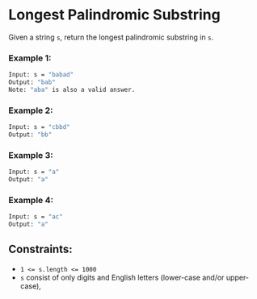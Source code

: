 # Longest Palindromic Substring

Given a string `s`, return the longest palindromic substring in `s`.

### Example 1:

``` cmd
Input: s = "babad"
Output: "bab"
Note: "aba" is also a valid answer.
```

### Example 2:

``` cmd
Input: s = "cbbd"
Output: "bb"
```

### Example 3:

``` cmd
Input: s = "a"
Output: "a"
```

### Example 4:

``` cmd
Input: s = "ac"
Output: "a"
```

## Constraints:

- `1 <= s.length <= 1000`
- `s` consist of only digits and English letters (lower-case and/or upper-case),
